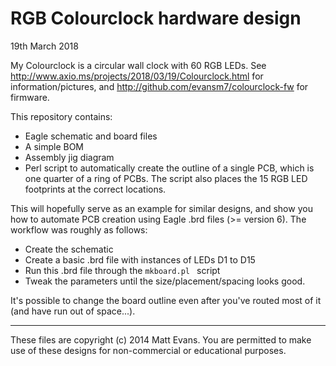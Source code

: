 RGB Colourclock hardware design
===============================

19th March 2018

My Colourclock is a circular wall clock with 60 RGB LEDs.  See <http://www.axio.ms/projects/2018/03/19/Colourclock.html> for information/pictures, and <http://github.com/evansm7/colourclock-fw> for firmware.

This repository contains:

*    Eagle schematic and board files
*    A simple BOM
*    Assembly jig diagram
*    Perl script to automatically create the outline of a single PCB, which is one quarter of a ring of PCBs.  The script also places the 15 RGB LED footprints at the correct locations.

This will hopefully serve as an example for similar designs, and show you how to automate PCB creation using Eagle .brd files (>= version 6).  The workflow was roughly as follows:

*    Create the schematic
*    Create a basic .brd file with instances of LEDs D1 to D15
*    Run this .brd file through the ```mkboard.pl ``` script
*    Tweak the parameters until the size/placement/spacing looks good.

It's possible to change the board outline even after you've routed most of it (and have run out of space...).

* * *

These files are copyright (c) 2014 Matt Evans.  You are permitted to make use of these designs for non-commercial or educational purposes.

